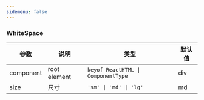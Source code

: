 ```yaml
---
sidemenu: false
---
```

### WhiteSpace

| 参数	|说明	|类型	|默认值
| --- | --- | --- | ---
| component | root element | `keyof ReactHTML \| ComponentType` | div
| size |  尺寸 | `'sm' \| 'md' \| 'lg'` | md
